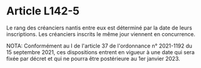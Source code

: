 # Article L142-5

Le rang des créanciers nantis entre eux est déterminé par la date de leurs inscriptions. Les créanciers inscrits le même jour viennent en concurrence.

NOTA:
Conformément au I de l'article 37 de l'ordonnance n° 2021-1192 du 15 septembre 2021, ces dispositions entrent en vigueur à une date qui sera fixée par décret et qui ne pourra être postérieure au 1er janvier 2023.
